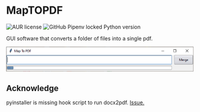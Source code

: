 # MapTOPDF
<img alt="AUR license" src="https://img.shields.io/aur/license/android-studio"> <img alt="GitHub Pipenv locked Python version" src="https://img.shields.io/github/pipenv/locked/python-version/metabolize/rq-dashboard-on-heroku">

GUI software that converts a folder of files into a single pdf.
 
![Image of Yaktocat](https://github.com/wingemo/MapToPDF/blob/main/bild.png)
## Acknowledge
pyinstaller is missing hook script to run docx2pdf.
[Issue.](https://github.com/AlJohri/docx2pdf/issues/5)


